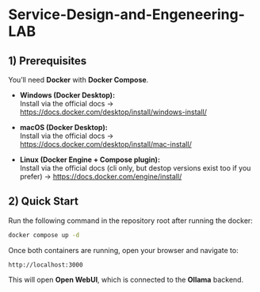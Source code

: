 # Service-Design-and-Engeneering-LAB

## 1) Prerequisites

You’ll need **Docker** with **Docker Compose**.

- **Windows (Docker Desktop):**  
  Install via the official docs → https://docs.docker.com/desktop/install/windows-install/

- **macOS (Docker Desktop):**  
  Install via the official docs → https://docs.docker.com/desktop/install/mac-install/

- **Linux (Docker Engine + Compose plugin):**  
  Install via the official docs (cli only, but destop versions exist too if you prefer) →  https://docs.docker.com/engine/install/

## 2) Quick Start

Run the following command in the repository root after running the docker:

```bash
docker compose up -d
```

Once both containers are running, open your browser and navigate to:
```
http://localhost:3000
```

This will open **Open WebUI**, which is connected to the **Ollama** backend.
